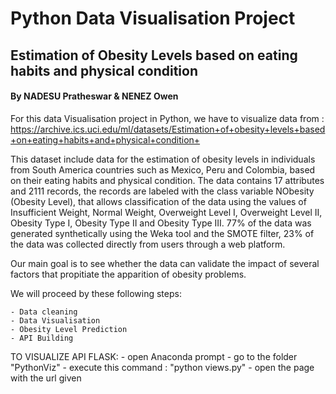 
# Python Data Visualisation Project
## Estimation of Obesity Levels based on eating habits and physical condition
#### By NADESU Pratheswar & NENEZ Owen

For this data Visualisation project in Python, we have to visualize data from :
https://archive.ics.uci.edu/ml/datasets/Estimation+of+obesity+levels+based+on+eating+habits+and+physical+condition+

This dataset include data for the estimation of obesity levels in individuals from South America countries such as Mexico, Peru and Colombia, based on their eating habits and physical condition. The data contains 17 attributes and 2111 records, the records are labeled with the class variable NObesity (Obesity Level), that allows classification of the data using the values of Insufficient Weight, Normal Weight, Overweight Level I, Overweight Level II, Obesity Type I, Obesity Type II and Obesity Type III. 77% of the data was generated synthetically using the Weka tool and the SMOTE filter, 23% of the data was collected directly from users through a web platform.

Our main goal is to see whether the data can validate the impact of several factors that propitiate the apparition of obesity problems.

We will proceed by these following steps:
    
    - Data cleaning
    - Data Visualisation
    - Obesity Level Prediction
    - API Building
    
 TO VISUALIZE API FLASK:
    - open Anaconda prompt
    - go to the folder "PythonViz"
    - execute this command : "python views.py"
    - open the page with the url given
